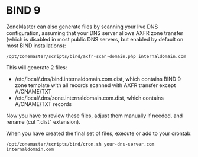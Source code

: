 # BIND 9

ZoneMaster can also generate files by scanning your live DNS configuration, assuming that
your DNS server allows AXFR zone transfer (which is disabled in most public DNS servers,
but enabled by default on most BIND installations):

```
/opt/zonemaster/scripts/bind/axfr-scan-domain.php internaldomain.com
```

This will generate 2 files:
- /etc/local/.dns/bind.internaldomain.com.dist, which contains BIND 9 zone template with
  all records scanned with AXFR transfer except A/CNAME/TXT
- /etc/local/.dns/zone.internaldomain.com.dist, which contains A/CNAME/TXT records

Now you have to review these files, adjust them manually if needed, and rename (cut
".dist" extension).

When you have created the final set of files, execute or add to your crontab:

```
/opt/zonemaster/scripts/bind/cron.sh your-dns-server.com internaldomain.com
```
